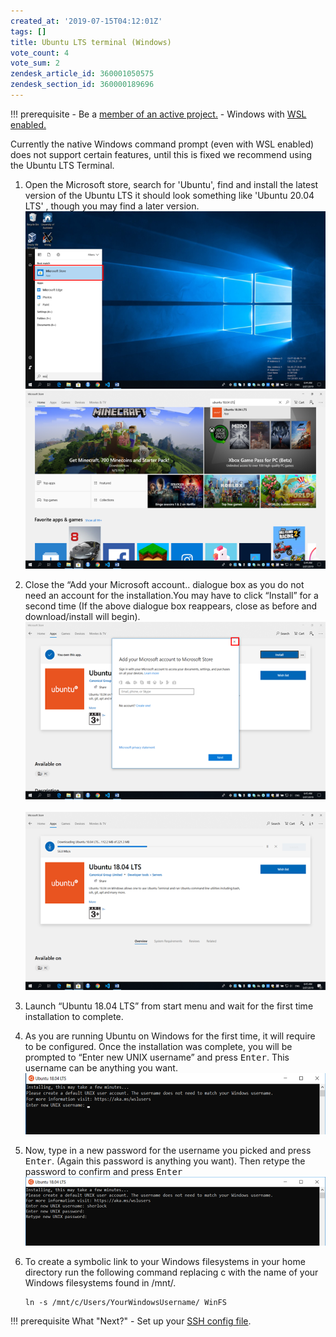 ```yaml
---
created_at: '2019-07-15T04:12:01Z'
tags: []
title: Ubuntu LTS terminal (Windows)
vote_count: 4
vote_sum: 2
zendesk_article_id: 360001050575
zendesk_section_id: 360000189696
---
```


!!! prerequisite
     -   Be a [member of an active project.](https://support.nesi.org.nz/hc/en-gb/articles/360000693896-Applying-to-join-a-NeSI-project)
     -   Windows with [WSL enabled.](../../Scientific_Computing/Terminal_Setup/Windows_Subsystem_for_Linux_WSL.md)

Currently the native Windows command prompt (even with WSL enabled) does
not support certain features, until this is fixed we recommend using the
Ubuntu LTS Terminal.

1. Open the Microsoft store, search for 'Ubuntu', find and install the
    latest version of the Ubuntu LTS it should look something like
    'Ubuntu 20.04 LTS' , though you may find a later version.  
    ![ubuntu5.png](../../assets/images/Ubuntu_LTS_terminal_Windows.png)
    ![ubuntu6.png](../../assets/images/Ubuntu_LTS_terminal_Windows_0.png)  
2. Close the “Add your Microsoft account.. dialogue box as you do not
    need an account for the installation.You may have to click “Install”
    for a second time (If the above dialogue box reappears, close as
    before and download/install will begin).  
    ![ubuntu3.png](../../assets/images/Ubuntu_LTS_terminal_Windows_1.png)
     ![ubuntu4.png](../../assets/images/Ubuntu_LTS_terminal_Windows_2.png)  
3. Launch “Ubuntu 18.04 LTS” from start menu and wait for the first
    time installation to complete.
4. As you are running Ubuntu on Windows for the first time, it will
    require to be configured. Once the installation was complete, you
    will be prompted to “Enter new UNIX username” and press
    <kbd>Enter</kbd>. This username can be anything you want.  
    ![ubuntu1.png](../../assets/images/Ubuntu_LTS_terminal_Windows_3.png)  
5. Now, type in a new password for the username you picked and press
    <kbd>Enter</kbd>. (Again this password is anything you want). Then
    retype the password to confirm and press <kbd>Enter</kbd>  
    ![ubuntu2.png](../../assets/images/Ubuntu_LTS_terminal_Windows_4.png)
6. To create a symbolic link to your Windows filesystems in your home
    directory run the following command replacing c with the name of
    your Windows filesystems found in /mnt/.

    ``` sl
    ln -s /mnt/c/Users/YourWindowsUsername/ WinFS
    ```

!!! prerequisite What "Next?"
     -   Set up your [SSH config file](../../Scientific_Computing/Terminal_Setup/Standard_Terminal_Setup.md).

